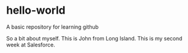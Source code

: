 # hello-world
A basic repository for learning github

So a bit about myself. This is John from Long Island. This is my second week at Salesforce.
